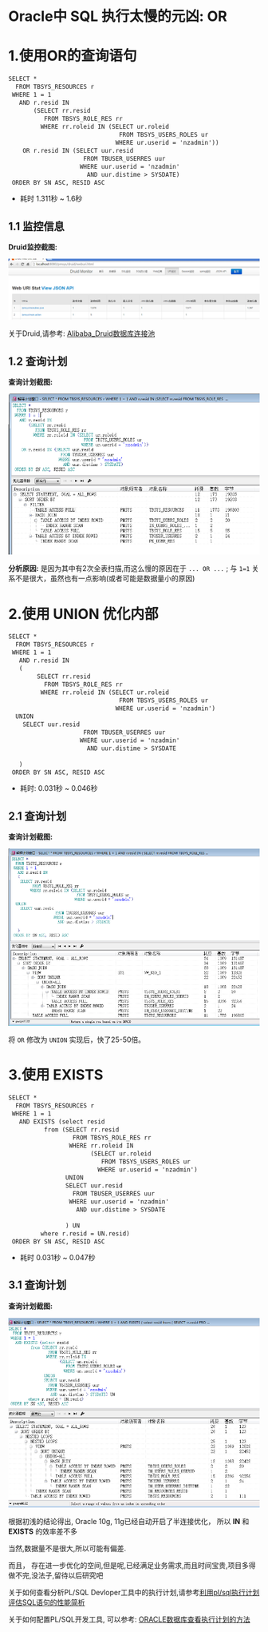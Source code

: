 Oracle中 SQL 执行太慢的元凶: OR 
======

# 1.使用OR的查询语句 #


	SELECT *
	  FROM TBSYS_RESOURCES r
	 WHERE 1 = 1
	   AND r.resid IN
	       (SELECT rr.resid
	          FROM TBSYS_ROLE_RES rr
	         WHERE rr.roleid IN (SELECT ur.roleid
	                               FROM TBSYS_USERS_ROLES ur
	                              WHERE ur.userid = 'nzadmin'))
	    OR r.resid IN (SELECT uur.resid
	                     FROM TBUSER_USERRES uur
	                    WHERE uur.userid = 'nzadmin'
	                      AND uur.distime > SYSDATE)
	 ORDER BY SN ASC, RESID ASC

- 耗时 1.311秒 ~ 1.6秒

## 1.1 监控信息 ##

**Druid监控截图:**

![](1_2_url.png)

关于Druid,请参考:  [Alibaba_Druid数据库连接池](https://github.com/alibaba/druid/wiki/%E5%B8%B8%E8%A7%81%E9%97%AE%E9%A2%98)


## 1.2 查询计划 ##

**查询计划截图:**

![1.1查询OR](1_1_OR.png)

**分析原因:** 是因为其中有2次全表扫描,而这么慢的原因在于 `... OR ...` ; 与 `1=1` 关系不是很大，虽然也有一点影响(或者可能是数据量小的原因)

# 2.使用 UNION 优化内部 #


	SELECT *
	  FROM TBSYS_RESOURCES r
	 WHERE 1 = 1
	   AND r.resid IN
	   (
			SELECT rr.resid
	          FROM TBSYS_ROLE_RES rr
	         WHERE rr.roleid IN (SELECT ur.roleid
	                               FROM TBSYS_USERS_ROLES ur
	                              WHERE ur.userid = 'nzadmin')
	  UNION
	    SELECT uur.resid
	                     FROM TBUSER_USERRES uur
	                    WHERE uur.userid = 'nzadmin'
	                      AND uur.distime > SYSDATE
	   
	   )
	 ORDER BY SN ASC, RESID ASC


- 耗时: 0.031秒 ~ 0.046秒

## 2.1 查询计划 ##

**查询计划截图:**

![](2_1_UNION.png)

将 `OR` 修改为 `UNION` 实现后，快了25-50倍。


# 3.使用 EXISTS #

	SELECT *
	  FROM TBSYS_RESOURCES r
	 WHERE 1 = 1
	   AND EXISTS (select resid
	          from (SELECT rr.resid
	                  FROM TBSYS_ROLE_RES rr
	                 WHERE rr.roleid IN
	                       (SELECT ur.roleid
	                          FROM TBSYS_USERS_ROLES ur
	                         WHERE ur.userid = 'nzadmin')
	                UNION
	                SELECT uur.resid
	                  FROM TBUSER_USERRES uur
	                 WHERE uur.userid = 'nzadmin'
	                   AND uur.distime > SYSDATE
	                
	                ) UN
	         where r.resid = UN.resid)
	 ORDER BY SN ASC, RESID ASC



- 耗时 0.031秒 ~ 0.047秒

## 3.1 查询计划 ##

**查询计划截图:**

![](3_1_EXISTS.png)


根据初浅的结论得出, Oracle 10g, 11g已经自动开启了半连接优化， 所以 **IN** 和 **EXISTS** 的效率差不多

当然,数据量不是很大,所以可能有偏差.

而且， 存在进一步优化的空间,但是呢,已经满足业务需求,而且时间宝贵,项目多得做不完,没法子,留待以后研究吧

关于如何查看分析PL/SQL Devloper工具中的执行计划,请参考[利用pl/sql执行计划评估SQL语句的性能简析](http://www.2cto.com/database/201204/127178.html)

关于如何配置PL/SQL开发工具, 可以参考: [ORACLE数据库查看执行计划的方法](http://www.jb51.net/article/30465.htm)
